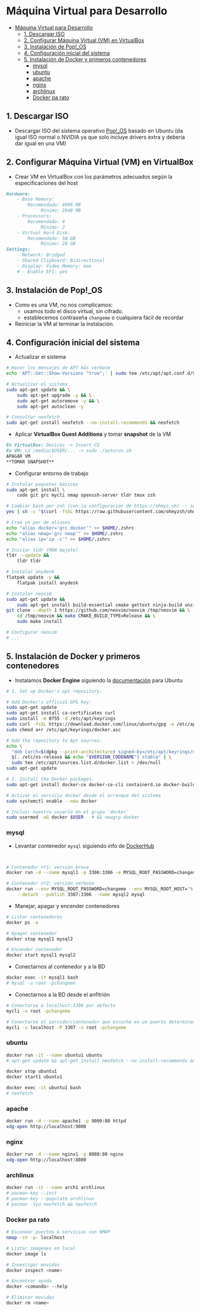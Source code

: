 # Máquina Virtual para Desarrollo

- [Máquina Virtual para Desarrollo](#máquina-virtual-para-desarrollo)
  - [1. Descargar ISO](#1-descargar-iso)
  - [2. Configurar Máquina Virtual (VM) en VirtualBox](#2-configurar-máquina-virtual-vm-en-virtualbox)
  - [3. Instalación de Pop!\_OS](#3-instalación-de-pop_os)
  - [4. Configuración inicial del sistema](#4-configuración-inicial-del-sistema)
  - [5. Instalación de Docker y primeros contenedores](#5-instalación-de-docker-y-primeros-contenedores)
    - [mysql](#mysql)
    - [ubuntu](#ubuntu)
    - [apache](#apache)
    - [nginx](#nginx)
    - [archlinux](#archlinux)
    - [Docker pa rato](#docker-pa-rato)


## 1. Descargar ISO

- Descargar ISO del sistema operativo [Pop!_OS](https://pop.system76.com/) basado en Ubuntu (da igual ISO normal o NVIDIA ya que solo incluye drivers extra y debería dar igual en una VM)

## 2. Configurar Máquina Virtual (VM) en VirtualBox

- Crear VM en VirtualBox con los parámetros adecuados según la especificaciones del host

```md
Hardware:
    - Base Memory:
        Recomendado: 4096 MB
             Mínimo: 2048 MB
    - Processors: 
        Recomendado: 4
             Mínimo: 2
    - Virtual Hard Disk:
        Recomendado: 50 GB
             Mínimo: 20 GB
Settings:
    - Network: Bridged
    - Shared Clipboard: Bidirectional
    - Display: Video Memory: max
    # - Enable EFI: yes
```

## 3. Instalación de Pop!_OS

- Como es una VM, no nos complicamos:
  - usamos todo el disco virtual, sin cifrado.
  - establecemos contraseña `changeme` o cualquiera fácil de recordar
- Reiniciar la VM al terminar la instalación.


## 4. Configuración inicial del sistema

- Actualizar el sistema

```bash
# Hacer los mensajes de APT más verbose
echo 'APT::Get::Show-Versions "true";' | sudo tee /etc/apt/apt.conf.d/99show-versions

# Actualizar el sistema
sudo apt-get update && \
    sudo apt-get upgrade -y && \
    sudo apt-get autoremove -y && \
    sudo apt-get autoclean -y

# Consultar neofetch
sudo apt-get install neofetch --no-install-recommends && neofetch
```

- Aplicar **VirtualBox Guest Additions** y tomar **snapshot** de la VM

```md
En VirtualBox: Devices -> Insert CD
En VM: cd /media/$USER/... -> sudo ./autorun.sh
APAGAR VM
**TOMAR SNAPSHOT**
```

- Configurar entorno de trabajo

```bash
# Instalar paquetes básicos
sudo apt-get install \
    code git grc mycli nmap openssh-server tldr tmux zsh

# Cambiar bash por zsh (con la configuración de https://ohmyz.sh) -- se recomienda instalar zsh-syntax-highlight & zsh-autosuggestions)
yes | sh -c "$(curl -fsSL https://raw.githubusercontent.com/ohmyzsh/ohmyzsh/master/tools/install.sh)"

# Crea un par de aliases
echo "alias docker='grc docker'" >> $HOME/.zshrc
echo "alias nmap='grc nmap'" >> $HOME/.zshrc
echo "alias ip='ip -c'" >> $HOME/.zshrc

# Iniciar tldr (MAN majete)
tldr --update &&
    tldr tldr

# Instalar anydesk
flatpak update -y &&
    flatpak install anydesk
```
```bash
# Instalar neovim
sudo apt-get update &&
    sudo apt-get install build-essential cmake gettext ninja-build unzip
git clone --depth 1 https://github.com/neovim/neovim /tmp/neovim && \
    cd /tmp/neovim && make CMAKE_BUILD_TYPE=Release && \
    sudo make install

# Configurar neovim
# ...
```

## 5. Instalación de Docker y primeros contenedores

- Instalamos **Docker Engine** siguiendo la [documentación](https://docs.docker.com/engine/install/ubuntu/) para Ubuntu

```bash
# 1. Set up Docker's apt repository.

# Add Docker's official GPG key:
sudo apt-get update
sudo apt-get install ca-certificates curl
sudo install -m 0755 -d /etc/apt/keyrings
sudo curl -fsSL https://download.docker.com/linux/ubuntu/gpg -o /etc/apt/keyrings/docker.asc
sudo chmod a+r /etc/apt/keyrings/docker.asc

# Add the repository to Apt sources:
echo \
  "deb [arch=$(dpkg --print-architecture) signed-by=/etc/apt/keyrings/docker.asc] https://download.docker.com/linux/ubuntu \
  $(. /etc/os-release && echo "$VERSION_CODENAME") stable" | \
  sudo tee /etc/apt/sources.list.d/docker.list > /dev/null
sudo apt-get update

# 2. Install the Docker packages.
sudo apt-get install docker-ce docker-ce-cli containerd.io docker-buildx-plugin docker-compose-plugin
```
```bash
# Activar el servicio docker desde el arranque del sistema
sudo systemctl enable --now docker

# Incluir nuestro usuario en el grupo `docker`
sudo usermod -aG docker $USER   # && newgrp docker
```

### mysql

- Levantar contenedor `mysql` siguiendo info de [DockerHub](https://hub.docker.com/_/mysql)

```bash


# Contenedor nº1: versión breve
docker run -d --name mysql1 -p 3306:3306 -e MYSQL_ROOT_PASSWORD=changeme -e MYSQL_ROOT_HOST='%' mysql

# Contenedor nº2: versión verbose
docker run --env MYSQL_ROOT_PASSWORD=changeme --env MYSQL_ROOT_HOST='%' \
    --detach --publish 3307:3306 --name mysql2 mysql
```

- Manejar, apagar y encender contenedores

```bash
# Listar contenedores
docker ps -a

# Apagar contenedor
docker stop mysql1 mysql2

# Encender contenedor
docker start mysql1 mysql2
```

- Conectarnos al contenedor y a la BD

```bash
docker exec -it mysql1 bash
# mysql -u root -pchangeme
```

- Conectarnos a la BD desde el anfitrión

```bash
# Conectarse a localhost:3306 por defecto
mycli -u root -pchangeme

# Conectarse al servidor/contenedor que escucha en un puerto determinado
mycli -u localhost -P 3307 -u root -pchangeme
```

### ubuntu

```bash
docker run -it --name ubuntu1 ubuntu
# apt-get update && apt-get install neofetch --no-install-recommends && neofetch

docker stop ubuntu1
docker start1 ubuntu1

docker exec -it ubuntu1 bash
# neofetch
```

### apache

```bash
docker run -d --name apache1 -p 9000:80 httpd
xdg-open http://localhost:9000
```

### nginx

```bash
docker run -d --name nginx1 -p 8080:80 nginx
xdg-open http://localhost:8080
```

### archlinux

```bash
docker run -it --name arch1 archlinux
# pacman-key --init
# pacman-key --populate archlinux
# pacman -Syu neofetch && neofetch
```

### Docker pa rato

```bash
# Escanear puertos & servicios con NMAP
nmap -sV -p- localhost

# Listar imágenes en local
docker image ls

# Investigar movidas
docker inspect <name>

# Encontrar ayuda
docker <comando> --help

# Eliminar movidas
docker rm <name>
```